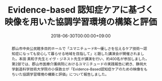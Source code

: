 ---
title: Evidence-based 認知症ケアに基づく映像を用いた協調学習環境の構築と評価

event: 郡山医師会・郡山市共催 市民公開講座
event_url: http://bigheart-hp.net/gyoji-2018.html

location: 福島県郡山市中央公民館多目的ホール
address:
  street: 
  city: 
  region: 
  postcode: 
  country: 

summary: 市民公開講座にて郡山市医療介護病院との共同研究についての報告を行いました。
abstract: '郡山市中央公民館多目的ホールで「ユマニチュードR～優しさを伝えるケア技術～認知症になっても安心して暮らせる地域を目指して」と題した講演会が開催されました。本田 美和子先生とイヴ・ジネスト先生が講演を行い、約400名が参加しました。
第2部では、郡山市医療介護病院におけるユマニチュードの実践報告に続き、静岡大学創造科学技術大学院の小俣敦士が「Evidence-Based認知症ケアのための映像をもちいた協調学習環境の構築と評価」について報告しました。'

# Talk start and end times.
#   End time can optionally be hidden by prefixing the line with `#`.
date: '2018-06-30T00:00:00+09:00'
date_end: '2018-06-30T00:00:00+09:00'
all_day: false

# Schedule page publish date (NOT talk date).
publishDate: '2018-06-30T00:00:00+09:00'

authors:
  - atsushi-omata

tags: 
  - Presentation
categories: 

# Is this a featured talk? (true/false)
featured: false

image:
  caption: ''
  focal_point: ''

#links:
#  - icon: twitter
#    icon_pack: fab
#    name: Follow
#    url: https://twitter.com/georgecushen
url_code: ''
url_pdf: 'http://bigheart-hp.net/files/kouho/kouho_30.pdf'
url_slides: ''
url_video: ''

# Markdown Slides (optional).
#   Associate this talk with Markdown slides.
#   Simply enter your slide deck's filename without extension.
#   E.g. `slides = "example-slides"` references `content/slides/example-slides.md`.
#   Otherwise, set `slides = ""`.
slides: ""

# Projects (optional).
#   Associate this post with one or more of your projects.
#   Simply enter your project's folder or file name without extension.
#   E.g. `projects = ["internal-project"]` references `content/project/deep-learning/index.md`.
#   Otherwise, set `projects = []`.
projects: 
---
